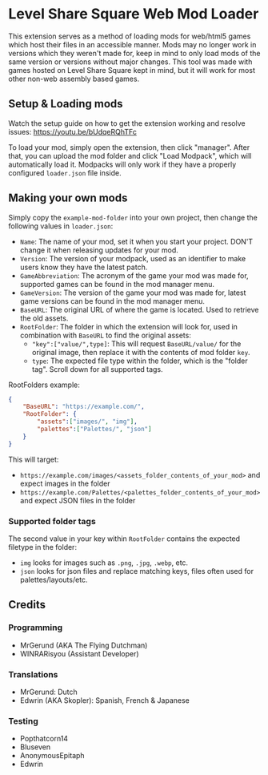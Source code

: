 # Level Share Square Web Mod Loader

This extension serves as a method of loading mods for web/html5 games which host their files in an accessible manner. 
Mods may no longer work in versions which they weren't made for, keep in mind to only load mods of the same version or versions without major changes.
This tool was made with games hosted on Level Share Square kept in mind, but it will work for most other non-web assembly based games.

## Setup & Loading mods

Watch the setup guide on how to get the extension working and resolve issues:
https://youtu.be/bUdqeRQhTFc

To load your mod, simply open the extension, then click "manager". After that, you can upload the mod folder and click "Load Modpack", which will automatically load it. Modpacks will only work if they have a properly configured `loader.json` file inside.

## Making your own mods

Simply copy the `example-mod-folder` into your own project, then change the following values in `loader.json`:
- `Name`: The name of your mod, set it when you start your project. DON'T change it when releasing updates for your mod.
- `Version`: The version of your modpack, used as an identifier to make users know they have the latest patch.
- `GameAbbreviation`: The acronym of the game your mod was made for, supported games can be found in the mod manager menu.
- `GameVersion`: The version of the game your mod was made for, latest game versions can be found in the mod manager menu.
- `BaseURL`: The original URL of where the game is located. Used to retrieve the old assets.
- `RootFolder`: The folder in which the extension will look for, used in combination with `BaseURL` to find the original assets:
    - `"key":["value/",type]`: This will request `BaseURL/value/` for the original image, then replace it with the contents of mod folder `key`.
    - `type`: The expected file type within the folder, which is the "folder tag". Scroll down for all supported tags.
                
RootFolders example:
```json
{
	"BaseURL": "https://example.com/",
	"RootFolder": {
		"assets":["images/", "img"],
		"palettes":["Palettes/", "json"]
	}
}
```
This will target:
- `https://example.com/images/<assets_folder_contents_of_your_mod>` and expect images in the folder
- `https://example.com/Palettes/<palettes_folder_contents_of_your_mod>` and expect JSON files in the folder

### Supported folder tags

The second value in your key within `RootFolder` contains the expected filetype in the folder:
- `img` looks for images such as `.png`, `.jpg`, `.webp`, etc.
- `json` looks for json files and replace matching keys, files often used for palettes/layouts/etc.

## Credits
### Programming
- MrGerund (AKA The Flying Dutchman)
- WINRARisyou (Assistant Developer)

### Translations
- MrGerund: Dutch
- Edwrin (AKA Skopler): Spanish, French & Japanese

### Testing
- Popthatcorn14
- Bluseven
- AnonymousEpitaph
- Edwrin

